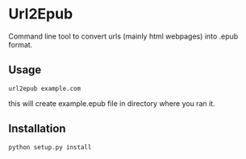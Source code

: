 # Url2Epub

Command line tool to convert urls (mainly html webpages) into .epub format. 

## Usage
```
url2epub example.com
```

this will create example.epub file in directory where you ran it. 

## Installation

```
python setup.py install
```
